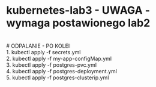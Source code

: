 # kubernetes-lab3 - UWAGA - wymaga postawionego lab2
<br/>
# ODPALANIE - PO KOLEI <br/>
1. kubectl apply -f secrets.yml<br/>
2. kubectl apply -f my-app-configMap.yml<br/>
3. kubectl apply -f postgres-pvc.yml<br/>
4. kubectl apply -f postgres-deployment.yml<br/>
5. kubectl apply -f postgres-clusterip.yml<br/>
<br/>